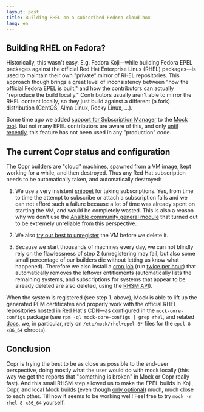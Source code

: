 ```yaml
---
layout: post
title: Building RHEL on a subscribed Fedora cloud box
lang: en
---
```


Building RHEL on Fedora?
------------------------

Historically, this wasn't easy.  E.g. Fedora Koji—while building Fedora EPEL
packages against the official Red Hat Enterprise Linux (RHEL) packages—is used
to maintain their own "private" mirror of RHEL repositories.  This approach
though brings a great level of inconsistency between "how the official Fedora
EPEL is built," and how the contributors can actually "reproduce the build
locally." Contributors usually aren't able to mirror the RHEL content locally,
so they just build against a different (a fork) distribution (CentOS, Alma
Linux, Rocky Linux, ...).

Some time ago we added [support for Subscription Manager][mock-rhel-chroots] to
the [Mock tool][mock].  But not many EPEL contributors are aware of this, and
only [until recently][deployed-to-copr], this feature has not been used in any
"production" code.


The current Copr status and configuration
-----------------------------------------

The Copr builders are "cloud" machines, spawned from a VM image, kept working
for a while, and then destroyed.  Thus any Red Hat subscription needs to be
automatically taken, and automatically destroyed:

1. We use a very insistent [snippet][subscribe-script] for taking subscriptions.
   Yes, from time to time the attempt to subscribe or attach a subscription
   fails and we can not afford such a failure because a lot of time was already
   spent on starting the VM, and would be completely wasted.  This is also a
   reason why we don't use the [Ansible community general module][ansible-subscription]
   that turned out to be extremely unreliable from this perspective.

2. We also [try our best to unregister][unsubscribe-script] the VM before we
   delete it.

3. Because we start thousands of machines every day, we can not blindly rely on
   the flawlessness of step 2 (unregistering may fail, but also some small
   percentage of our builders die without letting us know what happened).
   Therefore we also install a [cron job][cron-job] (run
   [twice per hour][cron-install]) that automatically removes the leftover
   entitlements (automatically lists the remaining systems, and subscriptions
   for systems that appear to be already deleted are also deleted, using the
   [RHSM API][rhsm-api]).

When the system is registered (see step 1. above), Mock is able to lift up
the generated PEM certificates and properly work with the official RHEL
repositories hosted in Red Hat's CDN—as configured in the ``mock-core-configs``
package (see ``rpm -ql mock-core-configs | grep rhel``, and related
[docs][mock-rhel-chroots], we, in particular, rely on ``/etc/mock/rhel+epel-8*``
files for the `epel-8-x86_64` chroots).


Conclusion
----------

Copr is trying the best to be as close as possible to the end-user perspective,
doing mostly what the user would do with mock locally (this way we get the reports
that "something is broken" in Mock or Copr really fast).  And this small RHSM
step allowed us to make the EPEL builds in Koji, Copr, and local Mock builds
(even though [only optional][mock-pr]) much, much close to each other.  Till now
it seems to be working well!  Feel free to try ``mock -r rhel-8-x86_64``
yourself.


[mock]: https://rpm-software-management.github.io/mock/
[mock-rhel-chroots]: https://rpm-software-management.github.io/mock/Feature-rhelchroots
[deployed-to-copr]: https://lists.fedoraproject.org/archives/list/copr-devel@lists.fedorahosted.org/thread/6J2SADUV5SF5I63COQR5HBQNO64IBS2X/
[subscribe-script]: https://pagure.io/fedora-infra/ansible/blob/d731413fc51bfb79357b3fb62691d41a7da0c5b1/f/roles/copr/backend/files/provision/copr-rh-subscribe.sh#_79-83
[unsubscribe-script]: https://pagure.io/fedora-infra/ansible/blob/8b7f2dda0b1543423ff9d4850bf1717cf4d55412/f/roles/copr/backend/templates/resalloc/vm-delete.j2#_10-14
[ansible-subscription]: https://docs.ansible.com/ansible/latest/collections/community/general/redhat_subscription_module.html
[cron-job]: https://pagure.io/fedora-infra/ansible/blob/main/f/roles/copr/backend/templates/cleanup-unused-redhat-subscriptions
[cron-install]: https://pagure.io/fedora-infra/ansible/blob/8b7f2dda0b1543423ff9d4850bf1717cf4d55412/f/roles/copr/backend/tasks/main.yml#_373
[mock-pr]: https://github.com/rpm-software-management/mock/pull/817
[rhsm-api]: https://access.redhat.com/management/api/rhsm
